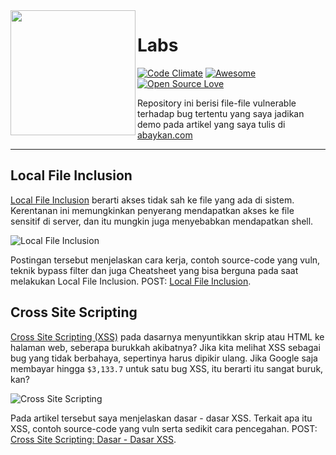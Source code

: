 <img align="left" height="200" src="https://cdn.shopify.com/s/files/1/1787/8943/products/887305559810685529a3f34aec898494_600x.png">

# Labs
[![Code Climate](https://codeclimate.com/github/abaykan/Labs.svg)](https://codeclimate.com/github/abaykan/Labs)
[![Awesome](https://cdn.rawgit.com/sindresorhus/awesome/d7305f38d29fed78fa85652e3a63e154dd8e8829/media/badge.svg)](https://github.com/sindresorhus/awesome)
[![Open Source Love](https://badges.frapsoft.com/os/v1/open-source.svg?v=102)](https://github.com/ellerbrock/open-source-badge/)

Repository ini berisi file-file vulnerable terhadap bug tertentu yang saya jadikan demo pada artikel yang saya tulis di [abaykan.com](https://abaykan.com/)

<hr>

## Local File Inclusion
[Local File Inclusion](https://abaykan.com/local-file-inclusion/) berarti akses tidak sah ke file yang ada di sistem. Kerentanan ini memungkinkan penyerang mendapatkan akses ke file sensitif di server, dan itu mungkin juga menyebabkan mendapatkan shell.

![Local File Inclusion](https://abaykan.com/wp-content/uploads/2019/01/1-1024x571.png)

Postingan tersebut menjelaskan cara kerja, contoh source-code yang vuln, teknik bypass filter dan juga Cheatsheet yang bisa berguna pada saat melakukan Local File Inclusion.
POST: [Local File Inclusion](https://abaykan.com/local-file-inclusion/).

## Cross Site Scripting
[Cross Site Scripting (XSS)](https://abaykan.com/cross-site-scripting-dasar/) pada dasarnya menyuntikkan skrip atau HTML ke halaman web, seberapa burukkah akibatnya? Jika kita melihat XSS sebagai bug yang tidak berbahaya, sepertinya harus dipikir ulang. Jika Google saja membayar hingga `$3,133.7` untuk satu bug XSS, itu berarti itu sangat buruk, kan?

![Cross Site Scripting](https://abaykan.com/wp-content/uploads/2019/01/2-1.png)

Pada artikel tersebut saya menjelaskan dasar - dasar XSS. Terkait apa itu XSS, contoh source-code yang vuln serta sedikit cara pencegahan.
POST: [Cross Site Scripting: Dasar - Dasar XSS](https://abaykan.com/cross-site-scripting-dasar/).
